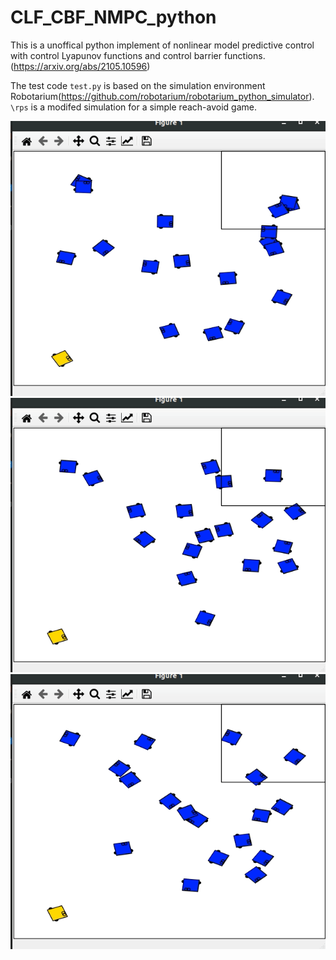 # CLF_CBF_NMPC_python
This is a unoffical python implement of nonlinear model predictive control with control Lyapunov functions and control barrier functions.(https://arxiv.org/abs/2105.10596)

The test code `test.py` is based on the simulation environment Robotarium(https://github.com/robotarium/robotarium_python_simulator). `\rps` is a modifed simulation for a simple reach-avoid game.

![avatar](/gifs/demo.gif)
![avatar](/gifs/demo2.gif)
![avatar](/gifs/demo3.gif)
